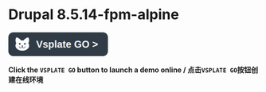 # Drupal 8.5.14-fpm-alpine

<a href="https://www.vsplate.com/?docker-compose=https://github.com/vsplate/dcenvs/drupal/8.5.14-fpm-alpine"><img alt="VSPLATE GO" src="https://raw.githubusercontent.com/vsplate/images/master/vsgo_btn.png" width="200px"></a>

**Click the `VSPLATE GO` button to launch a demo online / 点击`VSPLATE GO`按钮创建在线环境**